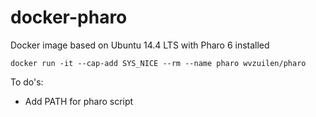 # docker-pharo

Docker image based on Ubuntu 14.4 LTS with Pharo 6 installed

`docker run -it --cap-add SYS_NICE --rm --name pharo wvzuilen/pharo`

To do's:
* Add PATH for pharo script

